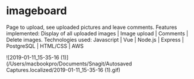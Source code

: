 # imageboard
Page to upload, see uploaded pictures and leave comments. Features implemented: Display of all uploaded images | Image upload | Comments | Delete images.  Technologies used: Javascript | Vue | Node.js | Express | PostgreSQL | HTML/CSS | AWS






![2019-01-11_15-35-16 (1)](/Users/macbookpro/Documents/Snagit/Autosaved Captures.localized/2019-01-11_15-35-16 (1).gif)
